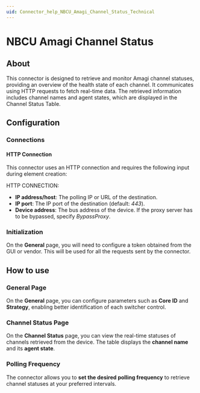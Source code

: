 ```yaml
---
uid: Connector_help_NBCU_Amagi_Channel_Status_Technical
---
```


# NBCU Amagi Channel Status

## About

This connector is designed to retrieve and monitor Amagi channel statuses, providing an overview of the health state of each channel. It communicates using HTTP requests to fetch real-time data. The retrieved information includes channel names and agent states, which are displayed in the Channel Status Table.

## Configuration

### Connections

#### HTTP Connection

This connector uses an HTTP connection and requires the following input during element creation:

HTTP CONNECTION:

- **IP address/host**: The polling IP or URL of the destination.
- **IP port**: The IP port of the destination (default: *443*).
- **Device address**: The bus address of the device. If the proxy server has to be bypassed, specify *BypassProxy*.

### Initialization

On the **General** page, you will need to configure a token obtained from the GUI or vendor. This will be used for all the requests sent by the connector.

## How to use

### General Page

On the **General** page, you can configure parameters such as **Core ID** and **Strategy**, enabling better identification of each switcher control.

### Channel Status Page

On the **Channel Status** page, you can view the real-time statuses of channels retrieved from the device. The table displays the **channel name** and its **agent state**.

### Polling Frequency

The connector allows you to **set the desired polling frequency** to retrieve channel statuses at your preferred intervals.
